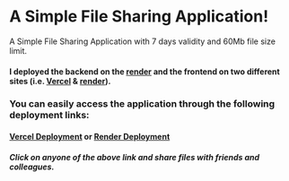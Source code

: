 # A Simple File Sharing Application!
A Simple File Sharing Application with 7 days validity and 60Mb file size limit.

#### I deployed the backend on the [render](https://www.render.com) and the frontend on two different sites (i.e. [Vercel](https://www.vercel.com) & [render](https://www.render.com)).

### You can easily access the application through the following deployment links: 
#### [Vercel Deployment](https://file-sharing-henna.vercel.app) or [Render Deployment](https://file-sharing-app-su3e.onrender.com)

 ##### Click on anyone of the above link and share files with friends and colleagues.
 

 
